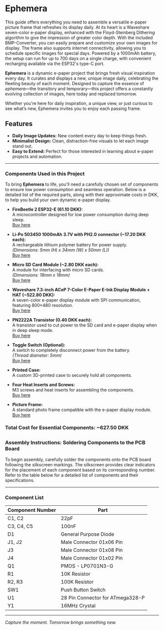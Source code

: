 # Ephemera

This guide offers everything you need to assemble a versatile e-paper picture frame that refreshes its display daily. At its heart is a Waveshare seven-color e-paper display, enhanced with the Floyd-Steinberg Dithering algorithm to give the impression of greater color depth. With the included BMP-Converter, you can easily prepare and customize your own images for display. The frame also supports internet connectivity, allowing you to schedule specific images for special days. Powered by a 1000mAh battery, the setup can run for up to 700 days on a single charge, with convenient recharging available via the ESP32's type-C port.


**Ephemera** is a dynamic e-paper project that brings fresh visual inspiration every day. It curates and displays a new, unique image daily, celebrating the fleeting beauty of each moment. Designed to capture the essence of *ephemera*—the transitory and temporary—this project offers a constantly evolving collection of images, here today and replaced tomorrow.

Whether you're here for daily inspiration, a unique view, or just curious to see what’s new, Ephemera invites you to enjoy each passing frame.

## Features
- **Daily Image Updates:** New content every day to keep things fresh.
- **Minimalist Design:** Clean, distraction-free visuals to let each image stand out.
- **Easy to Extend:** Perfect for those interested in learning about e-paper projects and automation.

---



### Components Used in this Project
To bring **Ephemera** to life, you'll need a carefully chosen set of components to ensure low power consumption and seamless operation. Below is a detailed list of the required parts, along with their approximate costs in DKK, to help you build your own dynamic e-paper display.

- **FireBeetle 2 ESP32-E (61.10 DKK):**  
  A microcontroller designed for low power consumption during deep sleep.  
  [Buy here](https://www.dfrobot.com/product-2195.html)

- **Li-Po 503450 1000mAh 3.7V with PH2.0 connector (~17.20 DKK each):**  
  A rechargeable lithium polymer battery for power supply.  
  *(Dimensions: 5mm (H) x 34mm (W) x 50mm (L))*  
  [Buy here](https://yourlink.com)

- **Micro SD Card Module (~2.80 DKK each):**  
  A module for interfacing with micro SD cards.  
  *(Dimensions: 18mm x 18mm)*  
  [Buy here](hhttps://de.aliexpress.com/item/1005005591145849.html?spm=a2g0o.productlist.main.3.a9e0333916KKv5&algo_pvid=ddaef2a1-d621-4a9a-8b38-0c9e925de657&algo_exp_id=ddaef2a1-d621-4a9a-8b38-0c9e925de657-1&pdp_npi=4%40dis%21EUR%211.85%211.85%21%21%211.96%211.96%21%40210390b817295128395262508eb456%2112000033669348102%21sea%21DE%213852088484%21X&curPageLogUid=DYdi0FD60FO3&utparam-url=scene%3Asearch%7Cquery_from%3A)

- **Waveshare 7.3-inch ACeP 7-Color E-Paper E-Ink Display Module + HAT (~522.80 DKK):**  
  A seven-color e-paper display module with SPI communication, featuring 800×480 resolution.  
  [Buy here](https://www.waveshare.com/7.3inch-e-paper-hat-f.htm)

- **PN2222A Transistor (0.40 DKK each):**  
  A transistor used to cut power to the SD card and e-paper display when in deep sleep mode.  
  [Buy here](https://de.aliexpress.com/item/1005007293537015.html?spm=a2g0o.productlist.main.9.32905903c6guM3&algo_pvid=9ec94767-1576-4d31-880c-33e7947114f7&algo_exp_id=9ec94767-1576-4d31-880c-33e7947114f7-4&pdp_npi=4%40dis%21EUR%210.51%210.51%21%21%213.83%213.83%21%40210385bb17295129980507791e2984%2112000040092381006%21sea%21DE%213852088484%21X&curPageLogUid=xYxhRWW7QW3V&utparam-url=scene%3Asearch%7Cquery_from%3A)

- **Toggle Switch (Optional):**  
  A switch to completely disconnect power from the battery.  
  *(Thread diameter: 5mm)*  
  [Buy here](https://yourlink.com)

- **Printed Case:**  
  A custom 3D-printed case to securely hold all components.

- **Four Heat Inserts and Screws:**  
  M3 screws and heat inserts for assembling the components.  
  [Buy here](https://yourlink.com)

- **Picture Frame:**  
  A standard photo frame compatible with the e-paper display module.  
  [Buy here](https://yourlink.com)

### Total Cost for Essential Components: ~627.50 DKK


## 



### Assembly Instructions: Soldering Components to the PCB Board

To begin assembly, carefully solder the components onto the PCB board following the silkscreen markings. The silkscreen provides clear indicators for the placement of each component based on its corresponding number. Refer to the table below for a detailed list of components and their specifications.

---

### Component List

| **Component Number** | **Part**                         |
|-----------------------|----------------------------------|
| C1, C2               | 22pF                            |
| C3, C4, C5           | 100nF                           |
| D1                   | General Purpose Diode           |
| J1, J2               | Male Connector 01x06 Pin        |
| J3                   | Male Connector 01x08 Pin        |
| J4                   | Male Connector 01x02 Pin        |
| Q1                   | PMOS - LP0701N3-G               |
| R1                   | 10K Resistor                    |
| R2, R3               | 100K Resistor                   |
| SW1                  | Push Button Switch              |
| U1                   | 28 Pin Connector for ATmega328-P|
| Y1                   | 16MHz Crystal                   |

---



*Capture the moment. Tomorrow brings something new.*